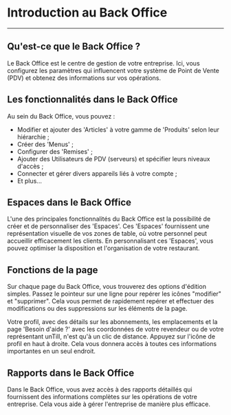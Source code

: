 # Introduction au Back Office

***

## Qu'est-ce que le Back Office ?

Le Back Office est le centre de gestion de votre entreprise. Ici, vous configurez les paramètres qui influencent votre système de Point de Vente (PDV) et obtenez des informations sur vos opérations.

## Les fonctionnalités dans le Back Office

Au sein du Back Office, vous pouvez :

* Modifier et ajouter des 'Articles' à votre gamme de 'Produits' selon leur hiérarchie ;
* Créer des 'Menus' ;
* Configurer des 'Remises' ;
* Ajouter des Utilisateurs de PDV (serveurs) et spécifier leurs niveaux d'accès ;
* Connecter et gérer divers appareils liés à votre compte ;
* Et plus...

## Espaces dans le Back Office

L'une des principales fonctionnalités du Back Office est la possibilité de créer et de personnaliser des 'Espaces'. Ces 'Espaces' fournissent une représentation visuelle de vos zones de table, où votre personnel peut accueillir efficacement les clients. En personnalisant ces 'Espaces', vous pouvez optimiser la disposition et l'organisation de votre restaurant.

## Fonctions de la page

Sur chaque page du Back Office, vous trouverez des options d'édition simples. Passez le pointeur sur une ligne pour repérer les icônes "modifier" et "supprimer". Cela vous permet de rapidement repérer et effectuer des modifications ou des suppressions sur les éléments de la page.

Votre profil, avec des détails sur les abonnements, les emplacements et la page 'Besoin d'aide ?' avec les coordonnées de votre revendeur ou de votre représentant unTill, n'est qu'à un clic de distance. Appuyez sur l'icône de profil en haut à droite. Cela vous donnera accès à toutes ces informations importantes en un seul endroit.

## Rapports dans le Back Office

Dans le Back Office, vous avez accès à des rapports détaillés qui fournissent des informations complètes sur les opérations de votre entreprise. Cela vous aide à gérer l'entreprise de manière plus efficace.
